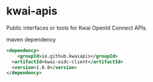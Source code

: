 # kwai-apis

Public interfaces or tools for Kwai OpenId Connect APIs.

maven dependency

```xml
<dependency>
	<groupId>io.github.kwaiapis</groupId>
  <artifactId>kwai-oidc-client</artifactId>
  <version>1.0.0</version>
</dependency>
```




